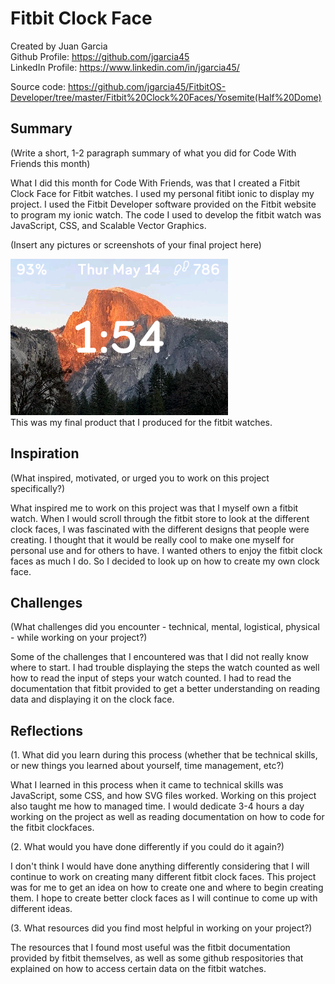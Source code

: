 # Fitbit Clock Face

Created by Juan Garcia <br>
Github Profile: https://github.com/jgarcia45 <br>
LinkedIn Profile: https://www.linkedin.com/in/jgarcia45/ <br>


Source code: https://github.com/jgarcia45/FitbitOS-Developer/tree/master/Fitbit%20Clock%20Faces/Yosemite(Half%20Dome)

## Summary

(Write a short, 1-2 paragraph summary of what you did for Code With Friends this month)

What I did this month for Code With Friends, was that I created a Fitbit Clock Face for Fitbit watches. I used my personal fitibt ionic to display my project. I used the Fitbit Developer software provided on the Fitbit website to program my ionic watch. The code I used to develop the fitbit watch was JavaScript, CSS, and Scalable Vector Graphics. <br>

(Insert any pictures or screenshots of your final project here)

![Yosemite](yosemite-screenshot(V1.1).png) <br>
This was my final product that I produced for the fitbit watches.

## Inspiration

(What inspired, motivated, or urged you to work on this project specifically?)

What inspired me to work on this project was that I myself own a fitbit watch. When I would scroll through the fitbit store to look at the different clock faces, I was fascinated with the different designs that people were creating. I thought that it would be really cool to make one myself for personal use and for others to have. I wanted others to enjoy the fitbit clock faces as much I do. So I decided to look up on how to create my own clock face. 

## Challenges

(What challenges did you encounter - technical, mental, logistical, physical - while working on your project?)

Some of the challenges that I encountered was that I did not really know where to start. I had trouble displaying the steps the watch counted as well how to read the input of steps your watch counted. I had to read the documentation that fitbit provided to get a better understanding on reading data and displaying it on the clock face.

## Reflections

(1. What did you learn during this process (whether that be technical skills, or new things you learned about yourself, time management, etc?)

What I learned in this process when it came to technical skills was JavaScript, some CSS, and how SVG files worked. Working on this project also taught me how to managed time. I would dedicate 3-4 hours a day working on the project as well as reading documentation on how to code for the fitbit clockfaces. <br>

(2. What would you have done differently if you could do it again?)

I don't think I would have done anything differently considering that I will continue to work on creating many different fitbit clock faces. This project was for me to get an idea on how to create one and where to begin creating them. I hope to create better clock faces as I will continue to come up with different ideas.

(3. What resources did you find most helpful in working on your project?)

The resources that I found most useful was the fitbit documentation provided by fitbit themselves, as well as some github respositories that explained on how to access certain data on the fitbit watches.
